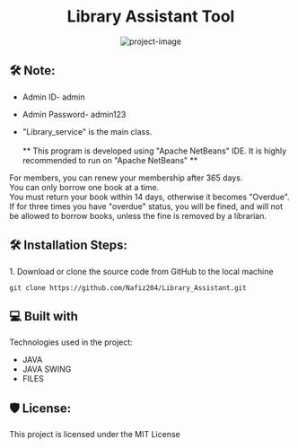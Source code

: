 <h1 align="center" id="title">Library Assistant Tool</h1>

<p align="center"><img src="https://socialify.git.ci/Nafiz204/Library_Assistant_Tool/image?issues=1&amp;language=1&amp;name=1&amp;owner=1&amp;pulls=1&amp;stargazers=1&amp;theme=Light" alt="project-image"></p>

<h2>🛠️ Note:</h2>

* Admin ID- admin<br>
* Admin Password- admin123<br>

* "Library_service" is the main class. <br> <br>
** This program is developed using "Apache NetBeans" IDE. It is highly recommended to run on "Apache NetBeans"  ** <br>

For members, you can renew your membership after 365 days.<br>
You can only borrow one book at a time.<br>
You must return your book within 14 days, otherwise it becomes "Overdue".<br>
If for three times you have "overdue" status, you will be fined, and will not be allowed to borrow books, unless the fine is removed by a librarian.<br>


<h2>🛠️ Installation Steps:</h2>

<p>1. Download or clone the source code from GitHub to the local machine</p>

```
git clone https://github.com/Nafiz204/Library_Assistant.git
```

  
  
<h2>💻 Built with</h2>

Technologies used in the project:

*   JAVA
*   JAVA SWING
*   FILES

<h2>🛡️ License:</h2>

This project is licensed under the MIT License
